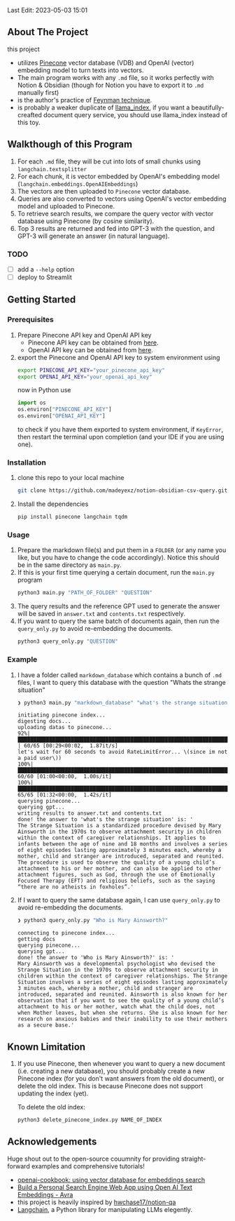Last Edit: 2023-05-03 15:01

## About The Project
this project
- utilizes [Pinecone](https://www.pinecone.io/) vector database (VDB) and OpenAI (vector) embedding model to turn texts into vectors.
- The main program works with any `.md` file, so it works perfectly with Notion & Obsidian (though for Notion you have to export it to `.md` manually first)
- is the author's practice of [Feynman technique](https://en.wikipedia.org/wiki/Learning_by_teaching).
- is probably a weaker duplicate of [llama_index](https://github.com/jerryjliu/llama_index#-dependencies), if you want a beautifully-creafted document query service, you should use llama_index instead of this toy.

## Walkthough of this Program
1. For each `.md` file, they will be cut into lots of small chunks using `langchain.textsplitter`
2. For each chunk, it is vector embedded by OpenAI's embedding model (`langchain.embeddings.OpenAIEmbeddings`)
3. The vectors are then uploaded to `Pinecone` vector database.
4. Queries are also converted to vectors using OpenAI's vector embedding model and uploaded to Pinecone.
5. To retrieve search results, we compare the query vector with vector database using Pinecone (by cosine similarity).
6. Top 3 results are returned and fed into GPT-3 with the question, and GPT-3 will generate an answer (in natural language).

### TODO
- [ ] add a `--help` option
- [ ] deploy to Streamlit
## Getting Started

### Prerequisites
1. Prepare Pinecone API key and OpenAI API key
    - Pinecone API key can be obtained from [here](https://app.pinecone.io/).
    - OpenAI API key can be obtained from [here](https://platform.openai.com/account/api-keys).
2. export the Pinecone and OpenAI API key to system environment using
   ``` bash
   export PINECONE_API_KEY="your_pinecone_api_key"
   export OPENAI_API_KEY="your_openai_api_key"
   ```
   now in Python use
   ``` python
   import os
   os.environ["PINECONE_API_KEY"]
   os.environ["OPENAI_API_KEY"]
   ```
   to check if you have them exported to system environment, if `KeyError`, then restart the terminal upon completion (and your IDE if you are using one).
### Installation
1. clone this repo to your local machine
    ```bash
    git clone https://github.com/madeyexz/notion-obsidian-csv-query.git
    ```
2. Install the dependencies
    ``` bash
    pip install pinecone langchain tqdm
    ```

### Usage
1. Prepare the markdown file(s) and put them in a `FOLDER` (or any name you like, but you have to change the code accordingly). Notice this should be in the same directory as `main.py`.
2. If this is your first time querying a certain document, run the `main.py` program
    ``` bash
    python3 main.py "PATH_OF_FOLDER" "QUESTION"
    ```
3. The query results and the reference GPT used to generate the answer will be saved in `answer.txt` and `contents.txt` respectively.
4. If you want to query the same batch of documents again, then run the `query_only.py` to avoid re-embedding the documents.
    ``` bash
    python3 query_only.py "QUESTION"
    ```

### Example
1. I have a folder called `markdown_database` which contains a bunch of `.md` files, I want to query this database with the question "Whats the strange situation"
    ``` bash
    ❯ python3 main.py "markdown_database" "what's the strange situation"                                                        
    ```     
    ```text             
    initiating pinecone index...
    digesting docs...
    uploading datas to pinecone...
    92%|████████████████████████████████████████████████████████████████████████████████████████████████████████████████████████          | 60/65 [00:29<00:02,  1.87it/s]
    let's wait for 60 seconds to avoid RateLimitError... \(since im not a paid user\))
    100%|██████████████████████████████████████████████████████████████████████████████████████████████████████████████████████████████████| 60/60 [01:00<00:00,  1.00s/it]
    100%|██████████████████████████████████████████████████████████████████████████████████████████████████████████████████████████████████| 65/65 [01:32<00:00,  1.42s/it]
    querying pinecone...
    querying gpt...
    writing results to answer.txt and contents.txt
    done! the answer to 'what's the strange situation' is: '
    The Strange Situation is a standardized procedure devised by Mary Ainsworth in the 1970s to observe attachment security in children within the context of caregiver relationships. It applies to infants between the age of nine and 18 months and involves a series of eight episodes lasting approximately 3 minutes each, whereby a mother, child and stranger are introduced, separated and reunited. The procedure is used to observe the quality of a young child’s attachment to his or her mother, and can also be applied to other attachment figures, such as God, through the use of Emotionally Focused Therapy (EFT) and religious beliefs, such as the saying “there are no atheists in foxholes”.'
    ```
2. If I want to query the same database again, I can use `query_only.py` to avoid re-embedding the documents.
    ``` bash
    ❯ python3 query_only.py "Who is Mary Ainsworth?"
    ```
    ``` text
    connecting to pinecone index...
    getting docs
    querying pinecone...
    querying gpt...
    done! the answer to 'Who is Mary Ainsworth?' is: '
    Mary Ainsworth was a developmental psychologist who devised the Strange Situation in the 1970s to observe attachment security in children within the context of caregiver relationships. The Strange Situation involves a series of eight episodes lasting approximately 3 minutes each, whereby a mother, child and stranger are introduced, separated and reunited. Ainsworth is also known for her observation that if you want to see the quality of a young child’s attachment to his or her mother, watch what the child does, not when Mother leaves, but when she returns. She is also known for her research on anxious babies and their inability to use their mothers as a secure base.'
    ```
## Known Limitation
1. If you use Pinecone, then whenever you want to query a new document (i.e. creating a new database), you should probably create a new Pinecone index (for you don't want answers from the old document), or delete the old index. This is because Pinecone does not support updating the index (yet). 

    To delete the old index:
    ``` bash
    python3 delete_pinecone_index.py NAME_OF_INDEX
    ```
## Acknowledgements
Huge shout out to the open-source couumnity for providing straight-forward examples and comprehensive tutorials!
- [openai-cookbook: using vector database for embeddings search](https://github.com/openai/openai-cookbook/blob/main/examples/vector_databases/Using_vector_databases_for_embeddings_search.ipynb)
- [Build a Personal Search Engine Web App using Open AI Text Embeddings - Avra](https://medium.com/@avra42/build-a-personal-search-engine-web-app-using-open-ai-text-embeddings-d6541f32892d)
- this project is heavily inspired by [hwchase17/notion-qa](https://github.com/hwchase17/notion-qa)
- [Langchain](https://python.langchain.com/en/latest), a Python library for manipulating LLMs elegently.
